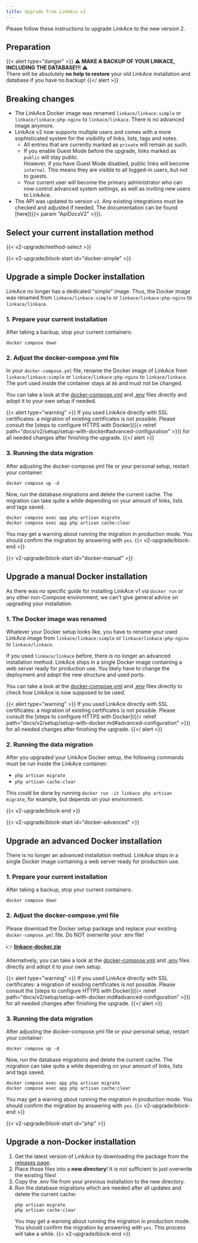 ```yaml
---
title: Upgrade from LinkAce v1
---
```


Please follow these instructions to upgrade LinkAce to the new version 2.

## Preparation

{{< alert type="danger" >}}
⚠️ **MAKE A BACKUP OF YOUR LINKACE, INCLUDING THE DATABASE!!!** ⚠️  
There will be absolutely **no help to restore** your old LinkAce installation and database if you have no backup!
{{</ alert >}}

## Breaking changes

- The LinkAce Docker image was renamed `linkace/linkace:simple` or `linkace/linkace:php-nginx` to `linkace/linkace`. There is no advanced image anymore.
- LinkAce v2 now supports multiple users and comes with a more sophisticated system for the visibility of links, lists, tags and notes.
  - All entries that are currently marked as `private` will remain as such.
  - If you enable Guest Mode before the upgrade, links marked as `public` will stay public.  
    However, if you have Guest Mode disabled, public links will become `internal`. This means they are visible to all logged-in users, but not to guests.
  - Your current user will become the primary administrator who can now control advanced system settings, as well as inviting new users to LinkAce.
- The API was updated to version `v2`. Any existing integrations must be checked and adjusted if needed. The documentation can be found [here]({{< param "ApiDocsV2" >}}).

## Select your current installation method

{{< v2-upgrade/method-select >}}

{{< v2-upgrade/block-start id="docker-simple" >}}
## Upgrade a simple Docker installation

LinkAce no longer has a dedicated "simple" image. Thus, the Docker image was renamed from `linkace/linkace:simple` or `linkace/linkace:php-nginx` to `linkace/linkace`.

### 1. Prepare your current installation

After taking a backup, stop your current containers:
```
docker compose down
```

### 2. Adjust the docker-compose.yml file

In your `docker-compose.yml` file, rename the Docker image of LinkAce from `linkace/linkace:simple` or `linkace/linkace:php-nginx` to `linkace/linkace`. The port used inside the container stays at `80` and must not be changed.

You can take a look at the [docker-compose.yml](https://github.com/Kovah/LinkAce/blob/2.x/docker-compose.production.yml) and [.env](https://github.com/Kovah/LinkAce/blob/2.x/.env.docker.production) files directly and adopt it to your own setup if needed.

{{< alert type="warning" >}}
If you used LinkAce directly with SSL certificates: a migration of existing certificates is not possible. Please consult the [steps to configure HTTPS with Docker]({{< relref path="docs/v2/setup/setup-with-docker#advanced-configuration" >}}) for all needed changes after finishing the upgrade.
{{</ alert >}}

### 3. Running the data migration

After adjusting the docker-compose.yml file or your personal setup, restart your container:
```
docker compose up -d
```

Now, run the database migrations and delete the current cache. The migration can take quite a while depending on your amount of links, lists and tags saved.
```
docker compose exec app php artisan migrate
docker compose exec app php artisan cache:clear
```
You may get a warning about running the migration in production mode. You should confirm the migration by answering with `yes`.
{{< v2-upgrade/block-end >}}


{{< v2-upgrade/block-start id="docker-manual" >}}
## Upgrade a manual Docker installation

As there was no specific guide for installing LinkAce v1 via `docker run` or any other non-Compose environment, we can't give general advice on upgrading your installation.

### 1. The Docker image was renamed

Whatever your Docker setup looks like, you have to rename your used LinkAce image from `linkace/linkace:simple` or `linkace/linkace:php-nginx` to `linkace/linkace`.

If you used `linkace/linkace` before, there is no longer an advanced installation method. LinkAce ships in a single Docker image containing a web server ready for production use. You likely have to change the deployment and adopt the new structure and used ports.

You can take a look at the [docker-compose.yml](https://github.com/Kovah/LinkAce/blob/2.x/docker-compose.production.yml) and [.env](https://github.com/Kovah/LinkAce/blob/2.x/.env.docker.production) files directly to check how LinkAce is now supposed to be used.

{{< alert type="warning" >}}
If you used LinkAce directly with SSL certificates: a migration of existing certificates is not possible. Please consult the [steps to configure HTTPS with Docker]({{< relref path="docs/v2/setup/setup-with-docker.md#advanced-configuration" >}}) for all needed changes after finishing the upgrade.
{{</ alert >}}

### 2. Running the data migration

After you upgraded your LinkAce Docker setup, the following commands must be run inside the LinkAce container:

- `php artisan migrate`
- `php artisan cache:clear`

This could be done by running `docker run -it linkace php artisan migrate`, for example, but depends on your environment.

{{< v2-upgrade/block-end >}}


{{< v2-upgrade/block-start id="docker-advanced" >}}
## Upgrade an advanced Docker installation

There is no longer an advanced installation method. LinkAce ships in a single Docker image containing a web server ready for production use.

### 1. Prepare your current installation

After taking a backup, stop your current containers:
```
docker compose down
```

### 2. Adjust the docker-compose.yml file

Please download the Docker setup package and replace your existing `docker-compose.yml` file. Do NOT overwrite your .env file!

👉 [**linkace-docker.zip**](https://github.com/Kovah/LinkAce/releases/latest)

Alternatively, you can take a look at the [docker-compose.yml](https://github.com/Kovah/LinkAce/blob/2.x/docker-compose.production.yml) and [.env](https://github.com/Kovah/LinkAce/blob/2.x/.env.docker.production) files directly and adopt it to your own setup.

{{< alert type="warning" >}}
If you used LinkAce directly with SSL certificates: a migration of existing certificates is not possible. Please consult the [steps to configure HTTPS with Docker]({{< relref path="docs/v2/setup/setup-with-docker.md#advanced-configuration" >}}) for all needed changes after finishing the upgrade.
{{</ alert >}}

### 3. Running the data migration

After adjusting the docker-compose.yml file or your personal setup, restart your container:
```
docker compose up -d
```

Now, run the database migrations and delete the current cache. The migration can take quite a while depending on your amount of links, lists and tags saved.
```
docker compose exec app php artisan migrate
docker compose exec app php artisan cache:clear
```
You may get a warning about running the migration in production mode. You should confirm the migration by answering with `yes`.
{{< v2-upgrade/block-end >}}


{{< v2-upgrade/block-start id="php" >}}
## Upgrade a non-Docker installation

1. Get the latest version of LinkAce by downloading the package from the [releases page](https://github.com/Kovah/LinkAce/releases).
2. Place those files into a **new directory**! It is not sufficient to just overwrite the existing files!
3. Copy the .env file from your previous installation to the new directory.
4. Run the database migrations which are needed after all updates and delete the current cache:
    ```
    php artisan migrate
    php artisan cache:clear
    ```
   You may get a warning about running the migration in production mode. You should confirm the migration by answering with `yes`.
   This process will take a while.
{{< v2-upgrade/block-end >}}
